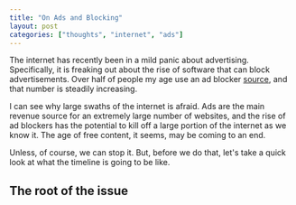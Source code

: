 ```yaml
---
title: "On Ads and Blocking"
layout: post
categories: ["thoughts", "internet", "ads"]
---
```


The internet has recently been in a mild panic about advertising.
Specifically, it is freaking out about the rise of software that can block advertisements.
Over half of people my age use an ad blocker [source](http://www.cjr.org/analysis/reuters_digital_news_report.php), and that number is steadily increasing.

I can see why large swaths of the internet is afraid. 
Ads are the main revenue source for an extremely large number of websites, and the rise of ad blockers has the potential to kill off a large portion of the internet as we know it.
The age of free content, it seems, may be coming to an end.

Unless, of course, we can stop it.
But, before we do that, let's take a quick look at what the timeline is going to be like.

<!--more-->

## The root of the issue
